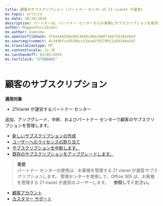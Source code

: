 ```yaml
---
title: 顧客のサブスクリプション (パートナー センターの 21 vianet が運営)
ms.topic: article
ms.date: 10/29/2018
description: パートナーは、パートナー センターからお客様にサブスクリプションを販売し、お客様を管理できます。
author: MaggiePucciEvans
ms.author: evansma
ms.openlocfilehash: 3f4a346d38e9823b46c48ec900f34473434e2be9
ms.sourcegitcommit: 4c34d6fcaf020bcc53eaa5f0379011a56149a14f
ms.translationtype: MT
ms.contentlocale: ja-JP
ms.lasthandoff: 03/05/2019
ms.locfileid: "57586665"
---
```

# <a name="customer-subscriptions"></a>顧客のサブスクリプション

**適用対象**

-   21Vianet が運営するパートナー センター


追加、アップグレード、中断、およびパートナー センターで顧客のサブスクリプションを管理します。

-   [新しいサブスクリプションの作成](create-a-new-subscription.md)
-   [ユーザーへのライセンスの割り当て](assign-licenses-to-users.md)
-   [サブスクリプションを中断します。](suspend-a-subscription.md)
-   [既存のサブスクリプションをアップグレードします。](add-licenses-or-services-to-an-existing-subscription.md)

>**重要**<br>パートナー センターの使用は、お客様を管理する 21 vianet が運営*サブスクリプション*します。 管理センターを使用して、Office 365 は、お客様を管理する 21 vianet が運営の*ユーザー*します。 
 
 **参照してください。**

-   [顧客アカウント](customer-accounts.md)
-   [カスタマー サポート](customer-support.md)




